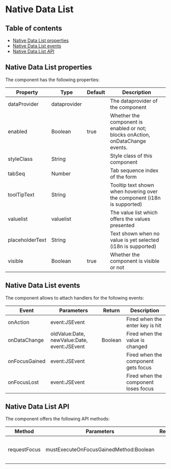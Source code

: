 # Native Data List

## Table of contents

* [Native Data List properties](Native-Data-List.md#native-data-list-properties)
* [Native Data List events](Native-Data-List.md#native-data-list-events)
* [Native Data List API](Native-Data-List.md#native-data-list-api)

## Native Data List properties

The component has the following properties:

| Property        | Type         | Default | Description                                                                    |
| --------------- | ------------ | ------- | ------------------------------------------------------------------------------ |
| dataProvider    | dataprovider |         | The dataprovider of the component                                              |
| enabled         | Boolean      | true    | Whether the component is enabled or not; blocks onAction, onDataChange events. |
| styleClass      | String       |         | Style class of this component                                                  |
| tabSeq          | Number       |         | Tab sequence index of the form                                                 |
| toolTipText     | String       |         | Tooltip text shown when hovering over the component (i18n is supported)        |
| valuelist       | valuelist    |         | The value list which offers the values presented                               |
| placeholderText | String       |         | Text shown when no value is yet selected (i18n is supported)                   |
| visible         | Boolean      | true    | Whether the component is visible or not                                        |

## Native Data List events

The component allows to attach handlers for the following events:

| Event         | Parameters                                  | Return  | Description                          |
| ------------- | ------------------------------------------- | ------- | ------------------------------------ |
| onAction      | event:JSEvent                               |         | Fired when the enter key is hit      |
| onDataChange  | oldValue:Date, newValue:Date, event:JSEvent | Boolean | Fired when the value is changed      |
| onFocusGained | event:JSEvent                               |         | Fired when the component gets focus  |
| onFocusLost   | event:JSEvent                               |         | Fired when the component loses focus |

## Native Data List API

The component offers the following API methods:

| Method       | Parameters                             | Return | Description                       |
| ------------ | -------------------------------------- | ------ | --------------------------------- |
| requestFocus | mustExecuteOnFocusGainedMethod:Boolean |        | Sets the focus to this component. |
